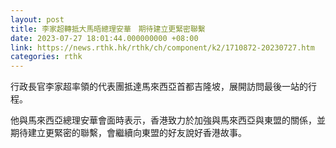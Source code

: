 ```yaml
---
layout: post
title: 李家超轉抵大馬晤總理安華　期待建立更緊密聯繫
date: 2023-07-27 18:01:44.000000000 +08:00
link: https://news.rthk.hk/rthk/ch/component/k2/1710872-20230727.htm
categories: rthk
---
```


行政長官李家超率領的代表團抵達馬來西亞首都吉隆坡，展開訪問最後一站的行程。

他與馬來西亞總理安華會面時表示，香港致力於加強與馬來西亞與東盟的關係，並期待建立更緊密的聯繫，會繼續向東盟的好友說好香港故事。

